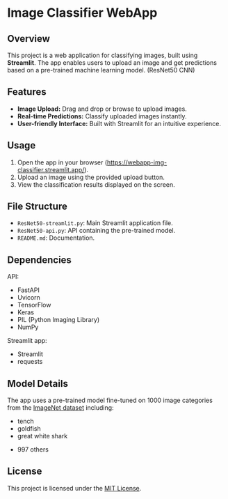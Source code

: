 # Image Classifier WebApp

## Overview
This project is a web application for classifying images, built using **Streamlit**. The app enables users to upload an image and get predictions based on a pre-trained machine learning model. (ResNet50 CNN)

## Features
- **Image Upload:** Drag and drop or browse to upload images.
- **Real-time Predictions:** Classify uploaded images instantly.
- **User-friendly Interface:** Built with Streamlit for an intuitive experience.

## Usage
1. Open the app in your browser (https://webapp-img-classifier.streamlit.app/).
2. Upload an image using the provided upload button.
3. View the classification results displayed on the screen.

## File Structure
- `ResNet50-streamlit.py`: Main Streamlit application file.
- `ResNet50-api.py`: API containing the pre-trained model.
- `README.md`: Documentation.

## Dependencies
API:
- FastAPI
- Uvicorn
- TensorFlow
- Keras
- PIL (Python Imaging Library)
- NumPy

Streamlit app:
- Streamlit
- requests


## Model Details
The app uses a pre-trained model fine-tuned on 1000 image categories from the [ImageNet dataset](URL "https://en.wikipedia.org/wiki/ImageNet") including:
- tench
- goldfish
- great white shark
+ 997 others


## License
This project is licensed under the [MIT License](LICENSE).
